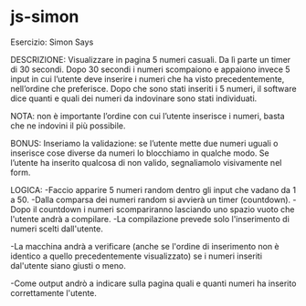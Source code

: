 # js-simon
Esercizio: Simon Says

DESCRIZIONE:
Visualizzare in pagina 5 numeri casuali. 
Da lì parte un timer di 30 secondi. 
Dopo 30 secondi i numeri scompaiono e appaiono invece 5 input in cui l’utente deve inserire i numeri che ha visto precedentemente, nell’ordine che preferisce.
Dopo che sono stati inseriti i 5 numeri, il software dice quanti e quali dei numeri da indovinare sono stati individuati.

NOTA:
non è importante l’ordine con cui l’utente inserisce i numeri, basta che ne indovini il più possibile.

BONUS:
Inseriamo la validazione: se l’utente mette due numeri uguali o inserisce cose diverse da numeri lo blocchiamo in qualche modo.
Se l’utente ha inserito qualcosa di non valido, segnaliamolo visivamente nel form.

LOGICA:
-Faccio apparire 5 numeri random dentro gli input che vadano da 1 a 50.
-Dalla comparsa dei numeri random si avvierà un timer (countdown).
-Dopo il countdown i numeri scompariranno lasciando uno spazio vuoto che l'utente andrà a compilare.
-La compilazione prevede solo l'inserimento di numeri scelti dall'utente.
<!-- devo impedire all'utente di mettere 2 volte lo stesso numero o inserire caratteri che non siano numeri, se l'utente ha inserito qualcosa di non valido vado a visualizzarlo con un disclaimer nel form -->
-La macchina andrà a verificare (anche se l'ordine di inserimento non è identico a quello precedentemente visualizzato) se i numeri inseriti dal'utente siano giusti o meno.
<!-- Lo scopo sarà quello di indovinare i numeri precedentemente visualizzati. -->
-Come output andrò a indicare sulla pagina quali e quanti numeri ha inserito correttamente l'utente.


